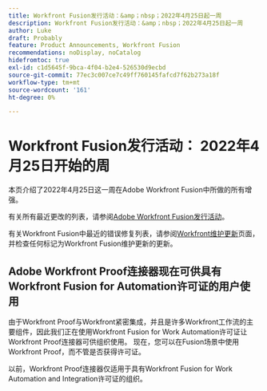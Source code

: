 ```yaml
---
title: Workfront Fusion发行活动：&amp；nbsp；2022年4月25日起一周
description: Workfront Fusion发行活动：&amp；nbsp；2022年4月25日起一周
author: Luke
draft: Probably
feature: Product Announcements, Workfront Fusion
recommendations: noDisplay, noCatalog
hidefromtoc: true
exl-id: c1d5645f-9bca-4f04-b2e4-526530d9ecbd
source-git-commit: 77ec3c007ce7c49ff760145fafcd7f62b273a18f
workflow-type: tm+mt
source-wordcount: '161'
ht-degree: 0%

---
```


# Workfront Fusion发行活动： 2022年4月25日开始的周

本页介绍了2022年4月25日这一周在Adobe Workfront Fusion中所做的所有增强。

有关所有最近更改的列表，请参阅[Adobe Workfront Fusion发行活动](/help/workfront-fusion/fusion-product-releases/fusion-release-activity.md)。

有关Workfront Fusion中最近的错误修复列表，请参阅[Workfront维护更新](https://experienceleague.adobe.com/docs/workfront-known-issues/releases/current-updates.html)页面，并检查任何标记为Workfront Fusion维护更新的更新。

## Adobe Workfront Proof连接器现在可供具有Workfront Fusion for Automation许可证的用户使用

由于Workfront Proof与Workfront紧密集成，并且是许多Workfront工作流的主要组件，因此我们正在使用Workfront Fusion for Work Automation许可证让Workfront Proof连接器可供组织使用。 现在，您可以在Fusion场景中使用Workfront Proof，而不管是否获得许可证。

以前，Workfront Proof连接器仅适用于具有Workfront Fusion for Work Automation and Integration许可证的组织。
